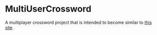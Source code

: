 # MultiUserCrossword

A multiplayer crossword project that is intended to become similar to [this site](https://www.coopzeitung.ch/raetsel/2018/taegliches-kreuzwortraetsel-5788/#gameId=).
